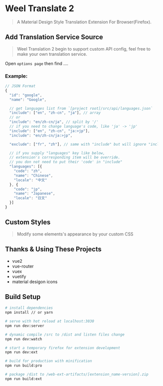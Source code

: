 # Weel Translate 2

> A Material Design Style Translation Extension For Browser(Firefox). 

## Add Translation Service Source

> Weel Translation 2 begin to support custom API config, feel free
to make your own translation service.

Open `options page` then find ....

### Example:
```js
// JSON Format
{
  "id": "google",
  "name": "Google",

  // get languages list from `[project root]/src/api/languages.json`
  "include": ["en", "zh-cn", "ja"], // array
  // or
  "include": "en/zh-cn/ja", // split by '/'
  // if you need to change language's code, like 'ja' -> 'jp'
  "include": ["en", "zh-cn", "ja:>jp"],
  "include": "en/zh-cn/ja:>jp",

  "exclude": ["fr", "zh"], // same with "include" but will ignore "include"

  // if you supply "languages" key like below,
  // extension's corresponding item will be override.
  // you don not need to put their 'code' in "include"
  "languages": [{
    "code": "zh",
    "name": "Chinese",
    "locale": "中文"
  }, {
    "code": "jp",
    "name": "Japanese",
    "locale": "日文"
  }]
}
```

## Custom Styles

> Modify some elements's appearance by your custom CSS


## Thanks & Using These Projects

+ vue2
+ vue-router
+ vuex
+ vuetify
+ material desigon icons

## Build Setup

``` bash
# install dependencies
npm install // or yarn

# serve with hot reload at localhost:3030
npm run dev:server

# dynamic compile /src to /dist and listen files change
npm run dev:watch

# start a temporary firefox for extension development
npm run dev:ext

# build for production with minification
npm run build:pro 

# package /dist to /web-ext-artifacts/[extension_name-version].zip
npm run build:ext

```
